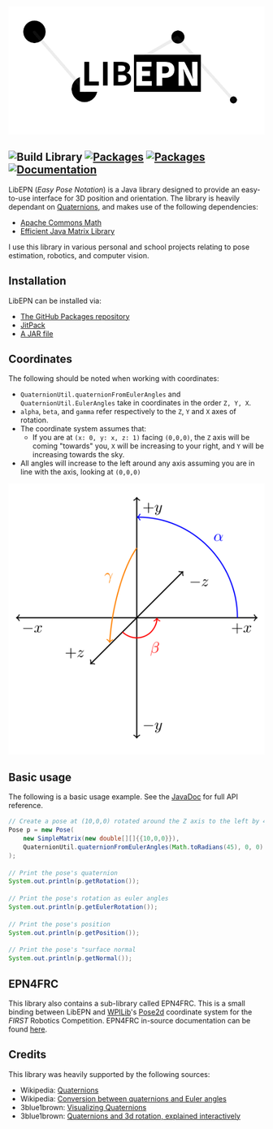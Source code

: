 ![LibEPN Logo](./assets/libepn.png)

<!-- Badges -->
![Build Library](https://github.com/Ewpratten/libepn/workflows/Build%20Library/badge.svg) 
[![Packages](https://img.shields.io/badge/GitHub%20Packages-1.1.0-blue)](https://github.com/Ewpratten/libepn/packages)
[![Packages](https://img.shields.io/badge/Release-1.1.0-blue)](https://github.com/Ewpratten/libepn/releases/latest)
[![Documentation](https://img.shields.io/badge/-documentation-blue)](https://ewpratten.retrylife.ca/libepn)
---

LibEPN (*Easy Pose Notation*) is a Java library designed to provide an easy-to-use interface for 3D position and orientation. The library is heavily dependant on [Quaternions](https://en.wikipedia.org/wiki/Quaternion), and makes use of the following dependencies:

 - [Apache Commons Math](https://commons.apache.org/proper/commons-math/)
 - [Efficient Java Matrix Library](http://ejml.org)

I use this library in various personal and school projects relating to pose estimation, robotics, and computer vision. 

## Installation

LibEPN can be installed via:

 - [The GitHub Packages repository](https://github.com/Ewpratten/libepn/packages)
 - [JitPack](https://jitpack.io/#ewpratten/libepn)
 - [A JAR file](https://github.com/Ewpratten/libepn/releases/latest)

## Coordinates

The following should be noted when working with coordinates:

 - `QuaternionUtil.quaternionFromEulerAngles` and `QuaternionUtil.EulerAngles` take in coordinates in the order `Z, Y, X`.
 - `alpha`, `beta`, and `gamma` refer respectively to the `Z`, `Y` and `X` axes of rotation.
 - The coordinate system assumes that:
   - If you are at `(x: 0, y: x, z: 1)` facing `(0,0,0)`, the `Z` axis will be coming "towards" you, `X` will be increasing to your right, and `Y` will be increasing towards the sky.
 - All angles will increase to the left around any axis assuming you are in line with the axis, looking at `(0,0,0)`

![Orientation graphic](./assets/libepn-orientation.png)

## Basic usage

The following is a basic usage example. See the [JavaDoc](https://ewpratten.retrylife.ca/libepn) for full API reference.

```java
// Create a pose at (10,0,0) rotated around the Z axis to the left by 45 degrees
Pose p = new Pose(
    new SimpleMatrix(new double[][]{{10,0,0}}), 
    QuaternionUtil.quaternionFromEulerAngles(Math.toRadians(45), 0, 0)
);

// Print the pose's quaternion
System.out.println(p.getRotation());

// Print the pose's rotation as euler angles
System.out.println(p.getEulerRotation());

// Print the pose's position
System.out.println(p.getPosition());

// Print the pose's "surface normal
System.out.println(p.getNormal());

```

## EPN4FRC

This library also contains a sub-library called EPN4FRC. This is a small binding between LibEPN and [WPILib](https://github.com/wpilibsuite/allwpilib/)'s [Pose2d](https://first.wpi.edu/FRC/roborio/release/docs/java/edu/wpi/first/wpilibj/geometry/Pose2d.html) coordinate system for the *FIRST* Robotics Competition. EPN4FRC in-source documentation can be found [here](https://github.com/Ewpratten/libepn/blob/master/epn4frc/src/main/java/ca/retrylife/libepn/epn4frc/EPN4FRC.java).

## Credits

This library was heavily supported by the following sources:
 - Wikipedia: [Quaternions](https://en.wikipedia.org/wiki/Quaternion)
 - Wikipedia: [Conversion between quaternions and Euler angles](https://en.wikipedia.org/wiki/Conversion_between_quaternions_and_Euler_angles)
 - 3blue1brown: [Visualizing Quaternions](https://www.youtube.com/watch?v=d4EgbgTm0Bg)
 - 3blue1brown: [Quaternions and 3d rotation, explained interactively](https://www.youtube.com/watch?v=zjMuIxRvygQ)

